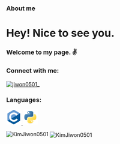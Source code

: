 ### About me

<h1 align="left">Hey! Nice to see you.</h1>
<h3 align="left">Welcome to my page. ✌</h3>


<h3 align="left">Connect with me:</h3>
<p align="left">
<a href="https://instagram.com/kim.support51_" target="blank"><img align="center" src="https://raw.githubusercontent.com/rahuldkjain/github-profile-readme-generator/master/src/images/icons/Social/instagram.svg" alt="jiwon0501_" height="30" width="40" /></a>
</p>

<h3 align="left">Languages:</h3>
<p align="left"> <a href="https://www.cprogramming.com/" target="_blank" rel="noreferrer"> <img src="https://raw.githubusercontent.com/devicons/devicon/master/icons/c/c-original.svg" alt="c" width="40" height="40"/> </a> <a href="https://www.python.org" target="_blank" rel="noreferrer"> <img src="https://raw.githubusercontent.com/devicons/devicon/master/icons/python/python-original.svg" alt="python" width="40" height="40"/> </a> </p>

<p><img align="left" src="https://github-readme-stats.vercel.app/api/top-langs?username=KimJiwon0501&show_icons=true&locale=en&layout=compact" alt="KimJiwon0501" /></p>

<p>&nbsp;<img align="center" src="https://github-readme-stats.vercel.app/api?username=KimJiwon0501&show_icons=true&locale=en" alt="KimJiwon0501" /></p>
